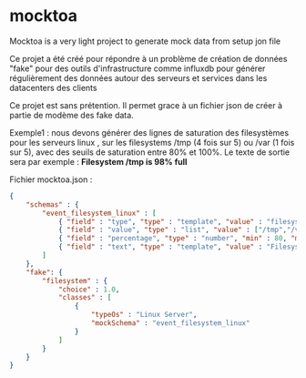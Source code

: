 # mocktoa
Mocktoa is a very light project to generate mock data from setup jon file 

Ce projet a été créé pour répondre à un problème de création de données "fake" pour des outils d'infrastructure comme influxdb pour générer régulièrement des données autour des serveurs et services dans les datacenters des clients

Ce projet est sans prétention. Il permet grace à un fichier json de créer à partie de modème des fake data.

Exemple1 : nous devons générer des lignes de saturation des filesystèmes pour les serveurs linux , sur les filesystems /tmp (4 fois sur 5) ou /var (1 fois sur 5), avec des seuils de saturation entre 80% et 100%. 
Le texte de sortie sera par exemple : **Filesystem /tmp is 98% full**

Fichier mocktoa.json :
```json
{
    "schemas" : { 
        "event_filesystem_linux" : [
            { "field" : "type", "type" : "template", "value" : "filesystem"},
            { "field" : "value", "type" : "list", "value" : ["/tmp","/var"], "weights" : [ 4, 1 ] },
            { "field" : "percentage", "type" : "number", "min" : 80, "max" : 100 },
            { "field" : "text", "type" : "template", "value" : "Filesystem {value} is {percentage}% full"}
        ]
    },
    "fake": {
        "filesystem" : {
            "choice" : 1.0,
            "classes" : [
                {
                    "typeOs" : "Linux Server",
                    "mockSchema" : "event_filesystem_linux"
                }
            ]
        }
    }
}
```
